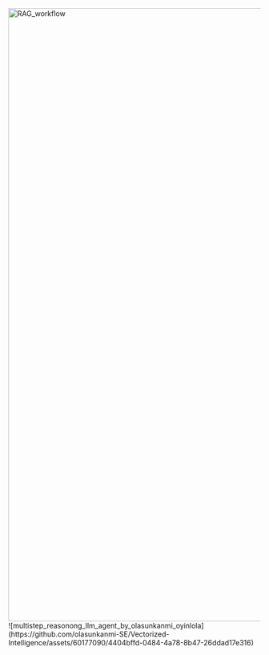
<img width="1222" alt="RAG_workflow" src="https://github.com/olasunkanmi-SE/Vectorized-Intelligence/assets/60177090/d1f6495d-8245-400b-ba20-a520c7200950">
![multistep_reasonong_llm_agent_by_olasunkanmi_oyinlola](https://github.com/olasunkanmi-SE/Vectorized-Intelligence/assets/60177090/4404bffd-0484-4a78-8b47-26ddad17e316)
